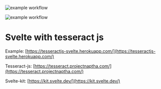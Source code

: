 ![example workflow](https://github.com/kaiekaie/tesseract-js-svelte/actions/workflows/main.yml/badge.svg)

![example workflow](https://github.com/kaiekaie/tesseract-js-svelte/actions/workflows/test.yml/badge.svg)

# Svelte with tesseract js


Example:
[https://tesseractjs-svelte.herokuapp.com/](https://tesseractjs-svelte.herokuapp.com/)

Tesseract-js:
[https://tesseract.projectnaptha.com/](https://tesseract.projectnaptha.com/)

Svelte-kit:
[https://kit.svelte.dev/](https://kit.svelte.dev/)
